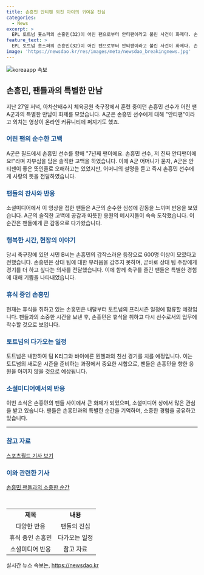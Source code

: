 ```yaml
---
title: 손흥민 안티팬 외친 아이의 귀여운 진심
categories:
  - News
excerpt: >
  EPL 토트넘 홋스퍼의 손흥민(32)이 어린 팬으로부터 안티팬이라고 불린 사건이 화제다. 손흥민은 축구를 하다가 어린 팬으로부터 안티팬이라고 외치는 영상이 퍼지자, 어린 팬은 손흥민에게 안티팬이 좋은 뜻이지?라며 사랑을 고백하며 해명했다. 이에 누리꾼들은 어린 팬의 순수함에 반했고, 현장 시민은 손흥민의 갑작스러운 출연으로 축구장이 붐볐다고 전했다. 또 손흥민은 휴식 중에도 아마추어 축구 경기에 참여하는 등 팬들과 소통하는 모습을 보여주고 있다.
feature_text: >
  EPL 토트넘 홋스퍼의 손흥민(32)이 어린 팬으로부터 안티팬이라고 불린 사건이 화제다. 손흥민은 축구를 하다가 어린 팬으로부터 안티팬이라고 외치는 영상이 퍼지자, 어린 팬은 손흥민에게 안티팬이 좋은 뜻이지?라며 사랑을 고백하며 해명했다. 이에 누리꾼들은 어린 팬의 순수함에 반했고, 현장 시민은 손흥민의 갑작스러운 출연으로 축구장이 붐볐다고 전했다. 또 손흥민은 휴식 중에도 아마추어 축구 경기에 참여하는 등 팬들과 소통하는 모습을 보여주고 있다.
image: 'https://newsdao.kr/res/images/meta/newsdao_breakingnews.jpg'
---
```


<p><img src="https://newsdao.kr/res/images/meta/newsdao_breakingnews.jpg" alt="koreaapp 속보" /></p>

<h2 data-ke-size="size26">손흥민, 팬들과의 특별한 만남</h2>

<p data-ke-size="size16">지난 27일 저녁, 아차산배수지 체육공원 축구장에서 훈련 중이던 손흥민 선수가 어린 팬 A군과의 특별한 만남이 화제를 모았습니다. A군은 손흥민 선수에게 대해 "안티팬"이라고 외치는 영상이 온라인 커뮤니티에 퍼지기도 했죠.</p>

<h3><b><span style="color: #1a5490;">어린 팬의 순수한 고백</span></b></h3>

<p data-ke-size="size16">A군은 필드에서 손흥민 선수를 향해 "7년째 팬이에요. 손흥민 선수, 저 진짜 안티팬이에요!"라며 자부심을 담은 솔직한 고백을 하였습니다. 이에 A군 어머니가 묻자, A군은 안티팬이 좋은 뜻인줄로 오해하고는 있었지만, 어머니의 설명을 듣고 즉시 손흥민 선수에게 사랑의 뜻을 전달하였습니다.</p>

<h3><b><span style="color: #1a5490;">팬들의 찬사와 반응</span></b></h3>

<p data-ke-size="size16">소셜미디어에서 이 영상을 접한 팬들은 A군의 순수한 심성에 감동을 느끼며 반응을 보였습니다. A군의 솔직한 고백에 공감과 따뜻한 응원의 메시지들이 속속 도착했습니다. 이 순간은 팬들에게 큰 감동으로 다가왔습니다.</p>

<h3><b><span style="color: #1a5490;">행복한 시간, 현장의 이야기</span></b></h3>

<p data-ke-size="size16">당시 축구장에 있던 시민 B씨는 손흥민의 갑작스러운 등장으로 600명 이상이 모였다고 전했습니다. 손흥민은 상대 팀에 대한 부러움을 감추지 못하며, 곧바로 상대 팀 주장에게 경기를 더 하고 싶다는 의사를 전달했습니다. 이에 함께 축구를 즐긴 팬들은 특별한 경험에 대해 기쁨을 나타내었습니다.</p>

<h3><b><span style="color: #1a5490;">휴식 중인 손흥민</span></b></h3>

<p data-ke-size="size16">현재는 휴식을 취하고 있는 손흥민은 내달부터 토트넘의 프리시즌 일정에 합류할 예정입니다. 팬들과의 소중한 시간을 보낸 후, 손흥민은 휴식을 취하고 다시 선수로서의 업무에 착수할 것으로 보입니다.</p>

<h3><b><span style="color: #1a5490;">토트넘의 다가오는 일정</span></b></h3>

<p data-ke-size="size16">토트넘은 내한하여 팀 K리그와 바이에른 뮌헨과의 친선 경기를 치를 예정입니다. 이는 토트넘의 새로운 시즌을 준비하는 과정에서 중요한 시합으로, 팬들은 손흥민을 향한 응원을 아끼지 않을 것으로 예상됩니다.</p>

<h3><b><span style="color: #1a5490;">소셜미디어에서의 반응</span></b></h3>

<p data-ke-size="size16">이번 소식은 손흥민의 팬들 사이에서 큰 화제가 되었으며, 소셜미디어 상에서 많은 관심을 받고 있습니다. 팬들은 손흥민과의 특별한 순간을 기억하며, 소중한 경험을 공유하고 있습니다.</p>

<hr>

<h3><b><span style="color: #1a5490;">참고 자료</span></b></h3>

<p data-ke-size="size16">
  <span style="color: #01579b;"><a href="https://www.sportsworldi.com/newsView/20210729504449">스포츠월드 기사 보기</a></span>
</p>

<h3><b><span style="color: #1a5490;">이와 관련한 기사</span></b></h3>

<p data-ke-size="size16">
  <span style="color: #01579b;"><a href="https://www.sportsworldi.com/newsView/20210729504449">손흥민 팬들과의 소중한 순간</a></span>
</p>

<p data-ke-size="size16">&nbsp;</p>

<table>
  <tbody>
    <tr>
      <td style="text-align: center; height: 17px;"><b>제목</b></td>
      <td style="text-align: center; height: 17px;"><b>내용</b></td>
    </tr>
    <tr>
      <td style="text-align: center; height: 17px;">다양한 반응</td>
      <td style="text-align: center; height: 17px;">팬들의 진심</td>
    </tr>
    <tr>
      <td style="text-align: center; height: 17px;">휴식 중인 손흥민</td>
      <td style="text-align: center; height: 17px;">다가오는 일정</td>
    </tr>
    <tr>
      <td style="text-align: center; height: 17px;">소셜미디어 반응</td>
      <td style="text-align: center; height: 17px;">참고 자료</td>
    </tr>
  </tbody>
</table>
실시간 뉴스 속보는, <a href="https://newsdao.kr" rel="dofollow">https://newsdao.kr</a>


